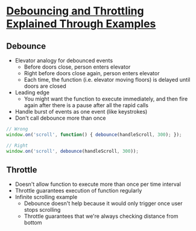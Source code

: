 # [Debouncing and Throttling Explained Through Examples](https://css-tricks.com/debouncing-throttling-explained-examples/)

## Debounce

* Elevator analogy for debounced events
  * Before doors close, person enters elevator
  * Right before doors close again, person enters elevator
  * Each time, the function (i.e. elevator moving floors) is delayed until doors are closed
* Leading edge
  * You might want the function to execute immediately, and then fire again after there is a pause after all the rapid calls
* Handle burst of events as one event (like keystrokes)
* Don't call debounce more than once

```javascript
// Wrong
window.on('scroll', function() { debounce(handleScroll, 300); });

// Right
window.on('scroll', debounce(handleScroll, 300));
```

## Throttle

* Doesn't allow function to execute more than once per time interval
* Throttle guarantees execution of function regularly
* Infinite scrolling example
  * Debounce doesn't help because it would only trigger once user stops scrolling
  * Throttle guarantees that we're always checking distance from bottom

